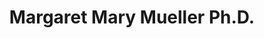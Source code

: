 ---
layout: layouts/profile.liquid
title: Margaret Mary Mueller Ph.D.
id: margaretmueller49
prefix: 
first: Margaret
middle: Mary
last: Mueller
suffix: Ph.D.
email: 
currentTitle: Board Director, President and CEO
currentOrg: Executives' Club of Chicago
bio: Margaret is a Board Director and results-driven CEO who excels at creating, building, growing companies. She’s highly adept with regulated industries, community / government / vendor relations, customer strategies, talent development. Margaret has an extensive broad network of resources and experts she knows well who are in a wide variety of industries, governmental and regulatory organizations. She’s quite knowledgeable and connected regarding&#58;<br /><br />Corporate Social Responsibility ▪ DE&I ▪ Digital Transformation ▪ Enterprise Risk Management ▪ Governance ▪ M&A / Turnarounds<br /><br /> Succession Planning ▪ Supply Chains ▪ Sustainability ▪ Brand Development ▪ Marketing&#58; Digital, Traditional, Social Media<br /><br />Margaret’s Board Experience consists of two recent additions, namely&#58;<br /><br />CYNERGI HEALTH PARTNERS, an Austin, Texas startup with a Virtual Reality software device that reduces anxiety and panic symptoms when treating pain, addiction, and phobias. Margaret’s adding value via discussions with the founders regarding rethinking their commercialization and marketing processes.<br /><br />FIRST WOMEN’S BANK, a new $100M first-of-its-kind platform based out of Chicago, Illinois with a mission to grow the small business economy nationally while elevating the role of women within that economy. Margaret’s helping with best practices advice regarding their network growth, customer base strategies, and in defining their marketing position.<br /><br />Recently Margaret exited the Board of OLLIPSIS FERTILITY, a national $1M for-profit startup with a social entrepreneurship approach to solving a public health problem, when Ollipsis was successfully sold to a service provider. Margaret guided the founders on ways to re-conceptualize commercialization, communication, and their marketing strategies—which led to this great fit sale.<br /><br />Margaret is also a Board leader for two other much larger, prestigious institutions, namely&#58;<br /><br />THE UNIVERSITY OF CHICAGO ALUMNI BOARD for an $11.6B endowment private research university. Margaret is the Board President with oversight for board development and selection of alumni awards recipients. Of note, she&#58;<br /><br />- Created a succession plan that retains organizational knowledge while regularly infusing new thoughts and diversity.<br /><br />THE EXECUTIVES’ CLUB OF CHICAGO, a 110-year-old business leaders association, where she serves on the Executive Committee, Audit Committee; and Nominating Committee, choosing all Board members / Committee Chairs. Of note, she’s&#58;<br /><br />- Introduced a bylaws subcommittee, which completely revised the organization’s governance structure and bylaws. <br /><br />- Created first Compensation Committee, leading to an unprecedented zero leadership turnover in three years.<br /><br />- Crafted first ever cyber security policy—the newly established response protocol and security elements resulted in absolutely no breach of PII, 100% recovery, and limited operations disruptions during 2021 Kaseya attack.<br /><br />Margaret is also the President and CEO of THE EXECUTIVES’ CLUB OF CHICAGO, where she has&#58;<br /><br />- Reinvigorated their business model, which has added +11% top line revenue growth and +3% profit in first year; doubled membership, grew sponsorship revenue 30%, and decreased operating costs 37% through restructuring and rebranding.<br /><br />- Built entire and first Enterprise Risk Management capability for Firm, including Cybersecurity training and system updates.<br /><br />- Spearheaded digital transformation, including cloud / digital technology, and IT / security protocols implementation.<br /><br />- Added an online digital platform&#58; during COVID, increased audience reach by 50% and grew sponsorship revenue with this feature.<br /><br />- Created a community relations sector, “The 77 Forum,” for the City’s 77 neighborhoods with programs on infrastructure, private-public partnerships, and the work of local government entities and non-profit organizations in reshaping Chicago<br /><br />- Worked closely with The Mayor’s office and World Business Chicago on the intersections of business and government, including creating a five-part series to support Chicago Community Trust’s “We Rise Together” initiative to revive Chicago equitably.<br /><br />- Designed the first ever Supply Chain Forum for Club, covering risk mitigation, etc. for Chicago’s large manufacturing hub.<br /><br />- Led the acquisition of HRMAC (Human Resources Management Association of Chicago)—now lead all activities serving the region’s HR community through The HRMAC Institute at The Executives Club of Chicago.<br /><br />Previously, Margaret was President of SHAPIRO + RAJ (S+R), the 6th largest N.A. independent insights company where her numerous achievements include&#58; beating industry growth rates yearly with 8x RoR valuation in 3 years; providing potential acquisition due diligence for numerous private equity / venture capital firms; and supporting brand / business development strategies in the consumer, retail trademark / litigation, and financial services, including with&#58; Discover, Johnson & Johnson, Kroger, Microsoft, PNC, Starbucks, Target, Ulta Beauty, and Wal-Mart; and with many U.S. states regarding unleashing their lottery ticket sales potential. She also&#58;<br /><br />- Led S+R’s digital transformation, acquired a social listening firm, outsourced data analytics—reduced analytics costs by 30%.<br /><br />- Facilitated—after the sale of S+R’s healthcare/pharma practice—a roll up of four companies into a single new brand.<br /><br />- With full P&L responsibility, created a S+R practice in the pharmaceutical industry, built out supporting infrastructure and increased revenue from zero to 70% of Firm’s total revenue, gained 85% of top pharma/healthcare clients such as&#58; Abbvie, Amgen, Anthem, Astra Zeneca, Bristol Myers-Squibb, Genentech, Johnson & Johnson, and Pfizer.<br /><br />Margaret earned a&#58; Ph.D., Sociology, with Honors, from THE UNIVERSITY OF NORTH CAROLINA AT CHAPEL HILL; an M.A. Social Science, from THE UNIVERSITY OF CHICAGO; a B.S., Psychology, UNIVERSITY OF ILLINOIS URBANA-CHAMPAIGN.<br /><br />She is a corporate trustee of ASSOCIATED COLLEGES OF ILLINOIS<br /><br />She is also a Member of National Association of Corporate Directors (NACD), Young Presidents' Organization (YPO) and The Commercial Club of Chicago.
linkedin: https://www.linkedin.com/in/margaretmueller/
tiktok: 
twitter: 
aboutme: 
insta: 
orgURL: https://www.executivesclub.org
snapchat: 
personalURL: 
smallHeadshotURL: assets/images/headshots/KIM20033%20%282%29.JPG
originalHeadshotURL: assets/images/headshots/KIM20033%20%282%29.JPG
tags-experience: 
    - Accounting
    - B2B
    - B2C
    - Business Development
    - Corporate Development
    - Cybersecurity
    - DEI
    - Digital
    - Digital Transformation
    - ESG Experience
    - Finance
    - Global
    - Governance
    - HR / Human Resources
    - Information Security
    - International
    - Legal
    - Mergers & Acquisitions
    - Marketing
    - P&L&#58; $0-$500M
    - PR / Public Relations
    - Privacy
    - Private Companies
    - Procurement
    - Public Companies
    - Supply Chain
    - Transformational and Growth
    - Turnaround
    - Venture Capital
    - Accounting
    - B2B
    - B2C
    - Business Development
    - Corporate Development
    - Cybersecurity
    - DEI
    - Digital
    - Digital Transformation
    - ESG Experience
    - Finance
    - Global
    - Governance
    - HR / Human Resources
    - International
    - Mergers & Acquisitions
    - Marketing
    - P&L&#58; $0-$500M
    - PR / Public Relations
    - Privacy
    - Private Companies
    - Procurement
    - Public Companies
    - Supply Chain
    - Transformational and Growth
    - Turnaround
tags-current-industries: 
    - Accommodation
    - Accommodation and Food Services
    - Accounting
    - Administrative and Support Services
    - Administrative and Support and Waste Management and Remediation Services
    - Advertising
    - Agriculture, Forestry, Fishing and Hunting
    - Air Transportation
    - Ambulatory Health Care Services
    - Amusement, Gambling, and Recreation Industries
    - Animal Production
    - Apparel Manufacturing
    - Architecture
    - Art Services
    - Arts, Entertainment, and Recreation
    - Associations
    - Author
    - Beverage and Tobacco Product Manufacturing
    - Broadcasting (except Internet)
    - Chemical Manufacturing
    - Civic/Public Policy
    - Clothing and Clothing Accessories Stores
    - Community Development/Organizing
    - Computer and Electronic Product Manufacturing
    - Construction
    - Construction of Buildings
    - Consulting
    - Couriers and Messengers
    - Corporate Directorships
    - Cultural Institution
    - Credit Intermediation and Related Activities
    - Data Processing, Hosting, and Related Services
    - Design
    - Education and Health Services
    - Educational Services
    - Electrical Equipment, Appliance, and Component Manufacturing
    - Electronics and Appliance Stores
    - Energy/Utilities
    - Engineering
    - Executive Recruitment/Transition
    - Fabricated Metal Product Manufacturing
    - Family Office
    - Finance and Insurance
    - Financial Activities
    - Fitness
    - Food Manufacturing
    - Food Services and Drinking Places
    - Food and Beverage Stores
    - Forestry and Logging
    - Foundations/Granting Agency
    - Funds, Trusts, and Other Financial Vehicles
    - Furniture and Home Furnishings Stores
    - Furniture and Related Product Manufacturing
    - General Merchandise Stores
    - Goods-Producing Industries
    - Government
    - Health Care and Social Assistance
    - Health and Personal Care Stores
    - Heavy and Civil Engineering Construction
    - Hospitals
    - Hospitality/Food Services
    - Human Services
    - Incubator
    - Information
    - Insurance Carriers and Related Activities
    - Internet Publishing and Broadcasting
    - Investment Banking
    - Investment Management
    - Law
    - Leisure and Hospitality
    - Machinery Manufacturing
    - Management of Companies and Enterprises
    - Manufacturing
    - Marketing/Sales
    - Media
    - Medical Equipment/Devices
    - Merchant Wholesalers, Durable Goods
    - Merchant Wholesalers, Nondurable Goods
    - Miscellaneous Manufacturing
    - Miscellaneous Store Retailers
    - Monetary Authorities - Central Bank
    - Motion Picture and Sound Recording Industries
    - Museums, Historical Sites, and Similar Institutions
    - Other Services (except Public Administration)
    - Performing Arts, Spectator Sports, and Related Industries
    - Plastics and Rubber Products Manufacturing
    - PR/Communications
    - Printing and Related Support Activities
    - Private Equity
    - Private Households
    - Professional and Business Services
    - Professional, Scientific, and Technical Services
    - Publishing Industries (except Internet)
    - Rail Transportation
    - Real Estate
    - Real Estate and Rental and Leasing
    - Recycling
    - Religious, Grantmaking, Civic, Professional, and Similar Organizations
    - Rental and Leasing Services
    - Retail Trade
    - Social Assistance
    - Sporting Goods, Hobby, Book, and Music Stores
    - Supply Chain/Distribution/Logistics
    - Tax/Business Advisory
    - Technology
    - Telecommunications
    - Trade, Transportation, and Utilities
    - Transportation Equipment Manufacturing
    - Transportation and Warehousing
    - Truck Transportation
    - Venture Capital
    - Warehousing and Storage
    - Waste Management and Remediation Services
tags-current-position: 
    - CEO / Chief Executive Officer
    - EVP / Executive Vice President
    - Founder
    - President
    - SVP / Senior Vice President
    - VP / Vice President
tags-past-industries: 
    - Accommodation and Food Services
    - Advertising
    - Ambulatory Health Care Services
    - Amusement, Gambling, and Recreation Industries
    - Arts, Entertainment, and Recreation
    - Associations
    - Beverage and Tobacco Product Manufacturing
    - Civic/Public Policy
    - Clothing and Clothing Accessories Stores
    - Community Development/Organizing
    - Computer and Electronic Product Manufacturing
    - Consulting
    - Cultural Institution
    - Data Processing, Hosting, and Related Services
    - Education and Health Services
    - Educational Services
    - Electrical Equipment, Appliance, and Component Manufacturing
    - Electronics and Appliance Stores
    - Energy/Utilities
    - Executive Recruitment/Transition
    - Finance and Insurance
    - Food Manufacturing
    - Food Services and Drinking Places
    - Food and Beverage Stores
    - Government
    - Health and Personal Care Stores
    - Hospitals
    - Hospitality/Food Services
    - Incubator
    - Internet Publishing and Broadcasting
    - Investment Banking
    - Law
    - Leisure and Hospitality
    - Management of Companies and Enterprises
    - Marketing/Sales
    - Media
    - Medical Equipment/Devices
    - Miscellaneous Manufacturing
    - Miscellaneous Store Retailers
    - Museums, Historical Sites, and Similar Institutions
    - Nursing and Residential Care Facilities
    - Performing Arts, Spectator Sports, and Related Industries
    - Plastics and Rubber Products Manufacturing
    - PR/Communications
    - Private Equity
    - Professional and Business Services
    - Professional, Scientific, and Technical Services
    - Real Estate
    - Recycling
    - Religious, Grantmaking, Civic, Professional, and Similar Organizations
    - Retail Trade
    - Sporting Goods, Hobby, Book, and Music Stores
    - Supply Chain/Distribution/Logistics
    - Technology
    - Telecommunications
    - Venture Capital
    - Waste Management and Remediation Services
    - Wholesale Electronic Markets and Agents and Brokers
    - Wholesale Trade
tags-past-position: 
    - CEO / Chief Executive Officer
tags-current-board-service: 
    - Corporate Private
    - Nonprofit
    - VC
tags-past-board-service: 
    - Corporate Private
    - Nonprofit
    - VC
boards-current-corporate-private: 
    - Cynergi Health Partners, Advisory Board
    - First Women's Bank, Advisory Board
boards-current-corporate-public: 
boards-current-nonprofit: 
    - University of Chicago Alumni Board, President
    - Associated Colleges of Illinois, Corporate Trustee
boards-current-privateequity: 
boards-current-spac: 
boards-current-vc: 
    - First Women's Bank, Advisory Board
boards-past-corporate-private: 
    - Ollipsis Fertility, Advisory Board
boards-past-corporate-public: 
boards-past-nonprofit: 
    - Ballet Chicago, Advisory Board
boards-past-privateequity: 
boards-past-spac: 
boards-past-vc: 
    - Ollipsis Fertility, Advisory Board
---